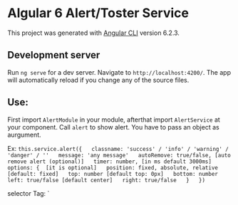 # Algular 6 Alert/Toster Service

This project was generated with [Angular CLI](https://github.com/angular/angular-cli) version 6.2.3.

## Development server

Run `ng serve` for a dev server. Navigate to `http://localhost:4200/`. The app will automatically reload if you change any of the source files.

## Use:


First import `AlertModule` in your module, afterthat import `AlertService` at your component. Call `alert` to show alert. You have to pass an object as aurgument.

Ex: `this.service.alert({  
      classname: 'success' / 'info' / 'warning' / 'danger' / ''  
      message: 'any message'  
      autoRemove: true/false, [auto remove alert (optional)]  
      timer: number, [in ms default 3000ms]  
      options: {  [it is optional]  
        position: fixed, absolute, relative [default: fixed]  
        top: number [default top: 0px]  
        bottom: number  
        left: true/false [default center]  
        right: true/false  
      }  
    })`  
    
selector Tag: `<alert-popup></alert-popup>
